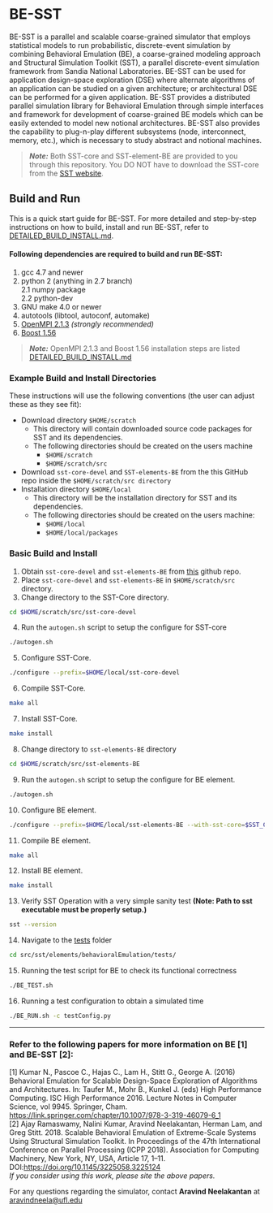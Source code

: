 # BE-SST

BE-SST is a parallel and scalable coarse-grained simulator that employs statistical models to run probabilistic, discrete-event simulation by combining Behavioral Emulation (BE), a coarse-grained modeling approach and Structural Simulation Toolkit (SST), a parallel discrete-event simulation framework from Sandia National Laboratories. BE-SST can be used for application design-space exploration (DSE) where alternate algorithms of an application can be studied on a given architecture; or architectural DSE can be performed for a given application. BE-SST provides a distributed parallel simulation library for Behavioral Emulation through simple interfaces and framework for development of coarse-grained BE models which can be easily extended to model new notional architectures. BE-SST also provides the capability to plug-n-play different subsystems (node, interconnect, memory, etc.), which is necessary to study abstract and notional machines.  
> **_Note:_** Both SST-core and SST-element-BE are provided to you through this repository. You DO NOT have to download the SST-core from the [SST website](www.sst-simulator.org).

## Build and Run

This is a quick start guide for BE-SST. For more detailed and step-by-step instructions on how to build, install and run BE-SST, refer to [DETAILED_BUILD_INSTALL.md](DETAILED_BUILD_INSTALL.md). 

#### Following dependencies are required to build and run BE-SST: 
1. gcc 4.7 and newer  
2. python 2 (anything in 2.7 branch)  
  2.1 numpy package  
  2.2 python-dev
3. GNU make 4.0 or newer  
4. autotools (libtool, autoconf, automake)  
5. [OpenMPI 2.1.3](http://www.open-mpi.org/software/ompi/v2.1/) *(strongly recommended)*   
6. [Boost 1.56](http://sourceforge.net/projects/boost/files/boost/1.56.0/)  

> **_Note:_** OpenMPI 2.1.3 and Boost 1.56 installation steps are listed [DETAILED_BUILD_INSTALL.md](DETAILED_BUILD_INSTALL.md)

### Example Build and Install Directories

These instructions will use the following conventions (the user can adjust these as they see fit):  
- Download directory `$HOME/scratch`  
  - This directory will contain downloaded source code packages for SST and its dependencies.  
  - The following directories should be created on the users machine  
    - `$HOME/scratch`  
    - `$HOME/scratch/src`  
- Download `sst-core-devel` and `SST-elements-BE` from the this GitHub repo inside the `$HOME/scratch/src directory`  
- Installation directory `$HOME/local`
  - This directory will be the installation directory for SST and its dependencies.  
  - The following directories should be created on the users machine:  
    - `$HOME/local`  
    - `$HOME/local/packages`  

### Basic Build and Install

1. Obtain `sst-core-devel` and `sst-elements-BE` from [this](https://github.com/SHREC-DOE-UF/BE-SST) github repo.  
2. Place `sst-core-devel` and `sst-elements-BE` in `$HOME/scratch/src` directory.  
3. Change directory to the SST-Core directory.  
```bash
cd $HOME/scratch/src/sst-core-devel  
```
4. Run the `autogen.sh` script to setup the configure for SST-core  
```bash
./autogen.sh  
```
5. Configure SST-Core.  
```bash
./configure --prefix=$HOME/local/sst-core-devel  
```
6. Compile SST-Core.  
```bash
make all  
```
7. Install SST-Core.  
```bash
make install  
```
8. Change directory to `sst-elements-BE` directory  
```bash
cd $HOME/scratch/src/sst-elements-BE  
```
9. Run the `autogen.sh` script to setup the configure for BE element.  
```bash
./autogen.sh  
```
10. Configure BE element.  
```bash
./configure --prefix=$HOME/local/sst-elements-BE --with-sst-core=$SST_CORE_HOME --with-boost=$BOOST_HOME  
```
11. Compile BE element.  
```bash
make all  
```
12. Install BE element.  
```bash
make install  
```
13. Verify SST Operation with a very simple sanity test **(Note: Path to sst executable must be properly setup.)**  
```bash
sst --version  
```
14. Navigate to the [tests](sst-elements-BE/src/sst/elements/behavioralEmulation/tests/) folder  
```bash
cd src/sst/elements/behavioralEmulation/tests/  
```
15. Running the test script for BE to check its functional correctness  
```bash
./BE_TEST.sh  
```
16. Running a test configuration to obtain a simulated time  
```bash
./BE_RUN.sh -c testConfig.py  
```

---

### Refer to the following papers for more information on BE [1] and BE-SST [2]:  
[1] Kumar N., Pascoe C., Hajas C., Lam H., Stitt G., George A. (2016) Behavioral Emulation for Scalable Design-Space Exploration of Algorithms and Architectures. In: Taufer M., Mohr B., Kunkel J. (eds) High Performance Computing. ISC High Performance 2016. Lecture Notes in Computer Science, vol 9945. Springer, Cham. https://link.springer.com/chapter/10.1007/978-3-319-46079-6_1  
[2] Ajay Ramaswamy, Nalini Kumar, Aravind Neelakantan, Herman Lam, and Greg Stitt. 2018. Scalable Behavioral Emulation of Extreme-Scale Systems Using Structural Simulation Toolkit. In Proceedings of the 47th International Conference on Parallel Processing (ICPP 2018). Association for Computing Machinery, New York, NY, USA, Article 17, 1–11. DOI:https://doi.org/10.1145/3225058.3225124  
*If you consider using this work, please site the above papers.*

For any questions regarding the simulator, contact **Aravind Neelakantan** at aravindneela@ufl.edu
